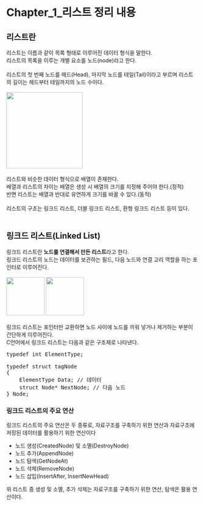 # Chapter_1_리스트 정리 내용


## 리스트란
리스트는 이름과 같이 목록 형태로 이루어진 데이터 형식을 말한다.
<br>
리스트의 목록을 이루는 개별 요소를 노드(node)라고 한다.
<br>
<br>
리스트의 첫 번째 노드를 헤드(Head), 마지막 노드를 테일(Tail)이라고 부르며 리스트의 길이는 헤드부터 테일까지의 노드 수이다.
<br>
<br>
<img src="https://user-images.githubusercontent.com/87363461/200107948-de6e7614-5c8d-459d-aaab-b152f830b81a.JPG" witdh="300" height="200">
<br>
<br>
리스트와 비슷한 데이터 형식으로 배열이 존재한다.
<br>
배열과 리스트의 차이는 배열은 생성 시 배열의 크기를 지정해 주어야 한다.(정적)
<br>
반면 리스트는 배열과 반대로 유연하게 크기를 바꿀 수 있다.(동적)
<br>
<br>
리스트의 구조는 링크드 리스트, 더블 링크드 리스트, 환형 링크드 리스트 등이 있다.
<br>
<br>

## 링크드 리스트(Linked List)
링크드 리스트란 <b>노드를 연결해서 만든 리스트</b>라고 한다.
<br>
링크드 리스트의 노드는 데이터를 보관하는 필드, 다음 노드와 연결 고리 역할을 하는 포인터로 이루어진다.
<br>
<br>
<img src="https://user-images.githubusercontent.com/87363461/200108364-b32a5d09-c707-4dfd-b03e-f1c782934c6a.JPG" witdh="200" height="100">
<img src="https://user-images.githubusercontent.com/87363461/200108435-704a72cf-ecb4-4f68-b73e-d2f7b9c749b9.JPG" witdh="700" height="100">
<br>
<br>
링크드 리스트는 포인터만 교환하면 노드 사이에 노드를 끼워 넣거나 제거하는 부분이 간단하게 이루어진다.
<br>
C언어에서 링크드 리스트는 다음과 같은 구조체로 나타낸다.
<pre>
typedef int ElementType;

typedef struct tagNode
{
    ElementType Data; // 데이터
    struct Node* NextNode; // 다음 노드
} Node;
</pre>

### 링크드 리스트의 주요 연산
링크드 리스트의 주요 연산은 두 종류로, 자료구조를 구축하기 위한 연산과 자료구조에 저장된 데이터를 활용하기 위한 연산이다
<ul>
  <li>노드 생성(CreatedNode) 및 소멸(DestroyNode)</li>
  <li>노드 추가(AppendNode)</li>
  <li>노드 탐색(GetNodeAt)</li>
  <li>노드 삭제(RemoveNode)</li>
  <li>노드 삽입(InsertAfter, InsertNewHead)</li>
</ul>
위 리스트 중 생성 및 소멸, 추가 삭제는 자료구조를 구축하기 위한 연산, 탐색은 활용 연산이다.
<br>
<br>
